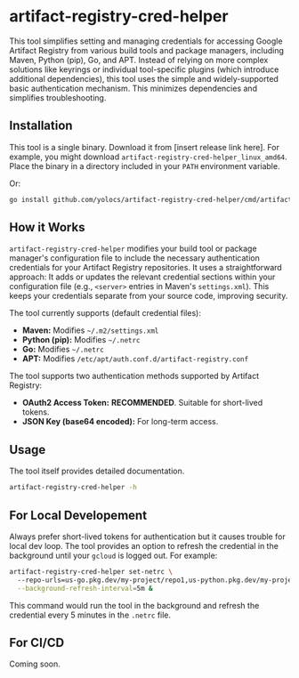 # artifact-registry-cred-helper

This tool simplifies setting and managing credentials for accessing Google
Artifact Registry from various build tools and package managers, including
Maven, Python (pip), Go, and APT. Instead of relying on more complex solutions
like keyrings or individual tool-specific plugins (which introduce additional
dependencies), this tool uses the simple and widely-supported basic
authentication mechanism. This minimizes dependencies and simplifies
troubleshooting.

## Installation

This tool is a single binary. Download it from [insert release link here]. For
example, you might download `artifact-registry-cred-helper_linux_amd64`. Place
the binary in a directory included in your `PATH` environment variable.

Or:

```sh
go install github.com/yolocs/artifact-registry-cred-helper/cmd/artifact-registry-cred-helper@latest
```

## How it Works

`artifact-registry-cred-helper` modifies your build tool or package manager's
configuration file to include the necessary authentication credentials for your
Artifact Registry repositories. It uses a straightforward approach: It adds or
updates the relevant credential sections within your configuration file (e.g.,
`<server>` entries in Maven's `settings.xml`). This keeps your credentials
separate from your source code, improving security.

The tool currently supports (default credential files):

* **Maven:** Modifies `~/.m2/settings.xml`
* **Python (pip):**  Modifies `~/.netrc`
* **Go:** Modifies `~/.netrc`
* **APT:** Modifies `/etc/apt/auth.conf.d/artifact-registry.conf`

The tool supports two authentication methods supported by Artifact Registry:

* **OAuth2 Access Token:** **RECOMMENDED**. Suitable for short-lived tokens.
* **JSON Key (base64 encoded):** For long-term access.

## Usage

The tool itself provides detailed documentation.

```sh
artifact-registry-cred-helper -h
```

## For Local Developement

Always prefer short-lived tokens for authentication but it causes trouble for
local dev loop. The tool provides an option to refresh the credential in the
background until your `gcloud` is logged out. For example:

```sh
artifact-registry-cred-helper set-netrc \ 
  --repo-urls=us-go.pkg.dev/my-project/repo1,us-python.pkg.dev/my-project/repo2 \
  --background-refresh-interval=5m &
```

This command would run the tool in the background and refresh the credential
every 5 minutes in the `.netrc` file.

## For CI/CD

Coming soon.
